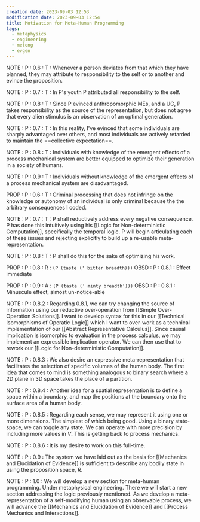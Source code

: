 ```yaml
---
creation date: 2023-09-03 12:53
modification date: 2023-09-03 12:54
title: Motivation for Meta-Human Programming
tags:
  - metaphysics
  - engineering
  - meteng
  - evgen
---
```

NOTE : P : 0.6 : T : Whenever a person deviates from that which they have planned, they may attribute to responsibility to the self or to another and evince the proposition. 

NOTE : P : 0.7 : T : In P's youth P attributed all responsibility to the self. 

NOTE : P : 0.8 : T : Since P evinced anthropomorphic MEs, and a UC, P takes responsibility as the source of the representation, but does not agree that every alien stimulus is an observation of an optimal generation.

NOTE : P : 0.7 : T : In this reality, I've evinced that some individuals are sharply advantaged over others, and most individuals are actively retarded to maintain the ==collective expectation==. 

NOTE : P : 0.8 : T : Individuals with knowledge of the emergent effects of a process mechanical system are better equipped to optimize their generation in a society of humans. 

NOTE : P : 0.9 : T : Individuals without knowledge of the emergent effects of a process mechanical system are disadvantaged.

PROP : P : 0.6 : T : Criminal processing that does not infringe on the knowledge or  autonomy of an individual is only criminal because the the arbitrary consequences I coded.

NOTE : P : 0.7 : T : P shall reductively address every negative consequence. P has done this intuitively using his [[Logic for Non-deterministic Computation]], specifically the temporal logic. P will begin articulating each of these issues and rejecting explicitly to build up a re-usable meta-representation. 

NOTE : P : 0.8 : T : P shall do this for the sake of optimizing his work.

PROP : P : 0.8 : R : `(P (taste (' bitter breadth)))`
OBSD : P : 0.8.1 : Effect immediate

PROP : P : 0.9 : A : `(P (taste (' minty breadth')))`
OBSD : P : 0.8.1 : Minuscule effect, almost un-notice-able

NOTE : P : 0.8.2 : Regarding 0.8.1, we can try changing the source of information using our reductive over-operation from [[Simple Over-Operation Solutions]]. I want to develop syntax for this in our [[Technical Isomorphisms of Operatic Logic]] which I want to over-work as a technical implementation of our [[Abstract Representative Calculus]]. Since causal implication is isomorphic to evaluation in the process calculus, we may implement an expressible implication operator. We can then use that to rework our [[Logic for Non-deterministic Computation]].

NOTE : P : 0.8.3 : We also desire an expressive meta-representation that facilitates the selection of specific volumes of the human body. The first idea that comes to mind is something analogous to binary search where a 2D plane in 3D space takes the place of a partition.

NOTE : P : 0.8.4 : Another idea for a spatial representation is to define a space within a boundary, and map the positions at the boundary onto the surface area of a human body.

NOTE : P : 0.8.5 : Regarding each sense, we may represent it using one or more dimensions. The simplest of which being good. Using a binary state-space, we can toggle any state. We can operate with more precision by including more values in $V$. This is getting back to process mechanics. 

NOTE : P : 0.8.6 : It is my desire to work on this full-time.

NOTE : P : 0.9 : The system we have laid out as the basis for [[Mechanics and Elucidation of Evidence]] is sufficient to describe any bodily state in using the proposition space, $R$.

NOTE : P : 1.0 : We will develop a new section for meta-human programming. Under metaphysical engineering. There we will start a new section addressing the logic previously mentioned. As we develop a meta-representation of a self-modifying human using an observable process, we will advance the [[Mechanics and Elucidation of Evidence]] and [[Process Mechanics and Interactions]].